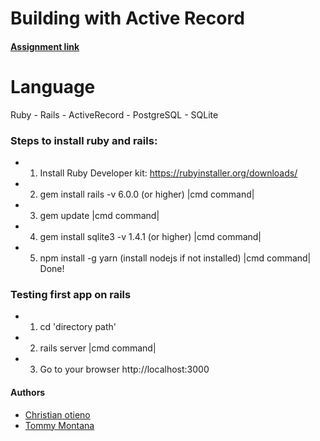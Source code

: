 # Building with Active Record

#### [Assignment link](https://www.theodinproject.com/courses/ruby-on-rails/lessons/building-with-active-record-ruby-on-rails)


# Language

Ruby - Rails - ActiveRecord - PostgreSQL - SQLite

### Steps to install ruby and rails:
* 1. Install Ruby Developer kit: https://rubyinstaller.org/downloads/
* 2. gem install rails -v 6.0.0 (or higher) |cmd command|
* 3. gem update |cmd command|
* 4. gem install sqlite3 -v 1.4.1 (or higher) |cmd command|
* 5. npm install -g yarn (install nodejs if not installed) |cmd command|
Done!

### Testing first app on rails
* 1. cd 'directory path'
* 2. rails server  |cmd command|
* 3. Go to your browser http://localhost:3000

#### Authors
* [Christian otieno](https://github.com/ChristianOtieno)
* [Tommy Montana](https://github.com/TommyM0ntana)
